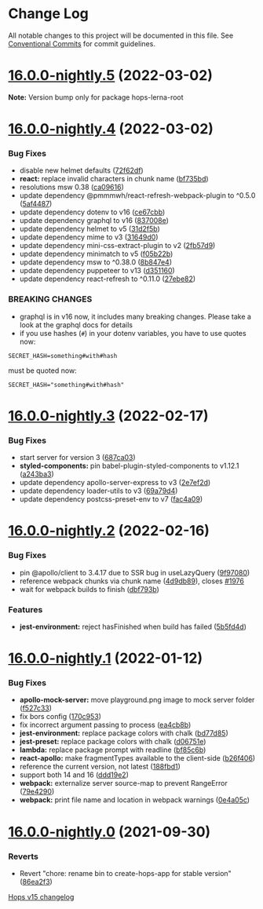 # Change Log

All notable changes to this project will be documented in this file.
See [Conventional Commits](https://conventionalcommits.org) for commit guidelines.

# [16.0.0-nightly.5](https://github.com/xing/hops/compare/v16.0.0-nightly.4...v16.0.0-nightly.5) (2022-03-02)

**Note:** Version bump only for package hops-lerna-root





# [16.0.0-nightly.4](https://github.com/xing/hops/compare/v16.0.0-nightly.3...v16.0.0-nightly.4) (2022-03-02)


### Bug Fixes

* disable new helmet defaults ([72f62df](https://github.com/xing/hops/commit/72f62df07c46d691db5f609bf17a4028cd507cfb))
* **react:** replace invalid characters in chunk name ([bf735bd](https://github.com/xing/hops/commit/bf735bdda65fe7b33e7fe19aaddaa42bb2917644))
* resolutions msw 0.38 ([ca09616](https://github.com/xing/hops/commit/ca09616c878e2f6f85f60fc7e4c0efd5c4ed2840))
* update dependency @pmmmwh/react-refresh-webpack-plugin to ^0.5.0 ([5af4487](https://github.com/xing/hops/commit/5af4487c8128daeee8cbc832c4cfcc9614a39d3a))
* update dependency dotenv to v16 ([ce67cbb](https://github.com/xing/hops/commit/ce67cbb0cfaf854f97cc589175e49821d67ee47b))
* update dependency graphql to v16 ([837008e](https://github.com/xing/hops/commit/837008e3a610fa141e107b0ae4c42a07d1b2b62f))
* update dependency helmet to v5 ([31d2f5b](https://github.com/xing/hops/commit/31d2f5bcc3dc87dab1d6dc115c64bbae3d3dab1a))
* update dependency mime to v3 ([31649d0](https://github.com/xing/hops/commit/31649d031c7818305ae17966eb2b35fc866d65a1))
* update dependency mini-css-extract-plugin to v2 ([2fb57d9](https://github.com/xing/hops/commit/2fb57d971f98c8a754d4e3d05f6014136cdf0baf))
* update dependency minimatch to v5 ([f05b22b](https://github.com/xing/hops/commit/f05b22b9ec23792ead5eaef2cf89f1100458c24e))
* update dependency msw to ^0.38.0 ([8b847e4](https://github.com/xing/hops/commit/8b847e4ee30f15beb123415e4cf4afa69959fe77))
* update dependency puppeteer to v13 ([d351160](https://github.com/xing/hops/commit/d3511607d204c09d50a2217d3d731c0688ec62c2))
* update dependency react-refresh to ^0.11.0 ([27ebe82](https://github.com/xing/hops/commit/27ebe822844464798cc924d6b5f7fde0554d016b))


### BREAKING CHANGES

* graphql is in v16 now, it includes many breaking
changes. Please take a look at the graphql docs for details
* if you use hashes (`#`) in your dotenv variables,
you have to use quotes now:

```
SECRET_HASH=something#with#hash
```

must be quoted now:

```
SECRET_HASH="something#with#hash"
```





# [16.0.0-nightly.3](https://github.com/xing/hops/compare/v16.0.0-nightly.2...v16.0.0-nightly.3) (2022-02-17)


### Bug Fixes

* start server for version 3 ([687ca03](https://github.com/xing/hops/commit/687ca03ba3e7902a57b513cd4a98f8a10686f9ce))
* **styled-components:** pin babel-plugin-styled-components to v1.12.1 ([a243ba3](https://github.com/xing/hops/commit/a243ba38fe2cbda26a2bf6b4d947d6dbf069c8ff))
* update dependency apollo-server-express to v3 ([2e7ef2d](https://github.com/xing/hops/commit/2e7ef2d7b8620dfbbf3db81cea42e60218f194d1))
* update dependency loader-utils to v3 ([69a79d4](https://github.com/xing/hops/commit/69a79d483a3a238122267b751a927d20f5dc9bf9))
* update dependency postcss-preset-env to v7 ([fac4a09](https://github.com/xing/hops/commit/fac4a09aff969ca23f37fcdc1ab6456604d2e3f9))





# [16.0.0-nightly.2](https://github.com/xing/hops/compare/v16.0.0-nightly.1...v16.0.0-nightly.2) (2022-02-16)


### Bug Fixes

* pin @apollo/client to 3.4.17 due to SSR bug in useLazyQuery ([9f97080](https://github.com/xing/hops/commit/9f97080f8d6a32db72427c5b2974d2a8ad2ba264))
* reference webpack chunks via chunk name ([4d9db89](https://github.com/xing/hops/commit/4d9db895be547a0577cd336e29676a5cb836d284)), closes [#1976](https://github.com/xing/hops/issues/1976)
* wait for webpack builds to finish ([dbf793b](https://github.com/xing/hops/commit/dbf793b74ecb88374a1f6b71f5119bb19744682d))


### Features

* **jest-environment:** reject hasFinished when build has failed ([5b5fd4d](https://github.com/xing/hops/commit/5b5fd4d6f84c17ac6fb917f5fe20ad683de79484))





# [16.0.0-nightly.1](https://github.com/xing/hops/compare/v16.0.0-nightly.0...v16.0.0-nightly.1) (2022-01-12)


### Bug Fixes

* **apollo-mock-server:** move playground.png image to mock server folder ([f527c33](https://github.com/xing/hops/commit/f527c33c69c21f6aa979f3811441a91622bd0f5f))
* fix bors config ([170c953](https://github.com/xing/hops/commit/170c9530547cf1dba0eba0fc993ed769679198a4))
* fix incorrect argument passing to process ([ea4cb8b](https://github.com/xing/hops/commit/ea4cb8b8a070f9fd7428f1991cfe0703d35d5039))
* **jest-environment:** replace package colors with chalk ([bd77d85](https://github.com/xing/hops/commit/bd77d8572e08ca4f372bed683c90b74aae766eba))
* **jest-preset:** replace package colors with chalk ([d06751e](https://github.com/xing/hops/commit/d06751e8ac1c86139d76a7fc30abe45e8cc62f0e))
* **lambda:** replace package prompt with readline ([bf85c6b](https://github.com/xing/hops/commit/bf85c6bd7cce9cc9c8f6969a71d1f70735005523))
* **react-apollo:** make fragmentTypes available to the client-side ([b26f406](https://github.com/xing/hops/commit/b26f406f4790b8aa03c8e14ee7916ebcccff9925))
* reference the current version, not latest ([188fbd1](https://github.com/xing/hops/commit/188fbd197538ff7261d854a30a89f58e2cccd252))
* support both 14 and 16 ([ddd19e2](https://github.com/xing/hops/commit/ddd19e25d9e94d70ee245e69cda396d776894055))
* **webpack:** externalize server source-map to prevent RangeError ([79e4290](https://github.com/xing/hops/commit/79e4290febe6316adf7ef4c17ecbd26fefc133fd))
* **webpack:** print file name and location in webpack warnings ([0e4a05c](https://github.com/xing/hops/commit/0e4a05c3c19e815cd5d40e49c19ef7a1d79ac0ac))





# [16.0.0-nightly.0](https://github.com/xing/hops/compare/v15.0.0...v16.0.0-nightly.0) (2021-09-30)


### Reverts

* Revert "chore: rename bin to create-hops-app for stable version" ([86ea2f3](https://github.com/xing/hops/commit/86ea2f3f012656da5b9d913e4fdd6a6564bbbcec))





[Hops v15 changelog](https://github.com/xing/hops/blob/v15.x/CHANGELOG.md)
